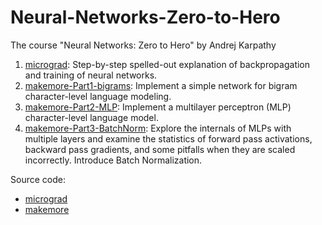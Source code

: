 # Neural-Networks-Zero-to-Hero

The course "Neural Networks: Zero to Hero" by Andrej Karpathy

1. [micrograd](https://github.com/Yushi-Y/Neural-Networks-Zero-to-Hero/blob/main/micrograd.ipynb): Step-by-step spelled-out explanation of backpropagation and training of neural networks.
2. [makemore-Part1-bigrams](https://github.com/Yushi-Y/Neural-Networks-Zero-to-Hero/blob/main/makemore_part1_bigrams.ipynb): Implement a simple network for bigram character-level language modeling.
3. [makemore-Part2-MLP](https://github.com/Yushi-Y/Neural-Networks-Zero-to-Hero/blob/main/makemore_part2_mlp.ipynb): Implement a multilayer perceptron (MLP) character-level language model.
4. [makemore-Part3-BatchNorm](https://github.com/Yushi-Y/Neural-Networks-Zero-to-Hero/blob/main/makemore_part3_batchnorm.ipynb): Explore the internals of MLPs with multiple layers and examine the statistics of forward pass activations, backward pass gradients, and some pitfalls when they are scaled incorrectly. Introduce Batch Normalization.

Source code:
- [micrograd](https://github.com/karpathy/micrograd)
- [makemore](https://github.com/karpathy/makemore)
